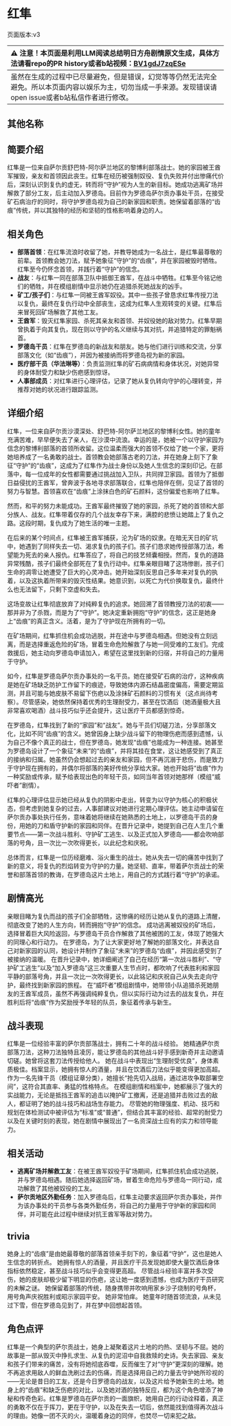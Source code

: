 # 红隼
页面版本:v3
 

| :warning: 注意！本页面是利用LLM阅读总结明日方舟剧情原文生成，具体方法请看repo的PR history或者b站视频：[BV1gdJ7zqESe](https://www.bilibili.com/video/BV1gdJ7zqESe/)         |
|:----------------------------|
| 虽然在生成的过程中已尽量避免，但是错误，幻觉等等仍然无法完全避免。所以本页面内容以娱乐为主，切勿当成一手来源。发现错误请open issue或者b站私信作者进行修改。|



## 其他名称

## 简要介绍
红隼是一位来自萨尔贡舒巴特-阿尔萨兰地区的黎博利部落战士。她的家园被王酋军摧毁，亲友和首领因此丧生。红隼在经历被强制奴役、复仇失败并付出惨痛代价后，深刻认识到复仇的虚无，转而将“守护”视为人生的新目标。她成功逃离矿场并解救了部分工友，后主动加入罗德岛。目前作为罗德岛萨尔贡办事处干员，在接受矿石病治疗的同时，将守护罗德岛视为自己的新家园和职责。她保留着部落的“齿痕”传统，并以其独特的经历和坚韧的性格影响着身边的人。
## 相关角色
-   **部落首领**：在红隼流浪时收留了她，并教导她成为一名战士，是红隼最尊敬的前辈。首领教会她刀法，赋予她象征“守护”的“齿痕”，并在家园被毁时牺牲。红隼至今仍怀念首领，并践行着“守护”的信念。
-   **战友**：与红隼一同在部落卫队中抵御王酋军，在战斗中牺牲。红隼至今铭记他们的牺牲，并在模组剧情中显示她仍在追猎杀死她战友的凶手。
-   **矿工/孩子们**：与红隼一同被王酋军奴役。其中一些孩子曾恳求红隼传授刀法以复仇，最终在复仇行动中全部丧生，这成为红隼人生观转变的关键。红隼后来冒死回矿场解救了其他工友。
-   **王酋军**：毁灭红隼家园、杀死其亲友和首领、并奴役她的敌对势力。红隼早期曾执着于向其复仇，现在则以守护的名义继续与其对抗，并追猎特定的罪魁祸首。
-   **罗德岛干员**：红隼在罗德岛的新战友和朋友。她与他们进行训练和交流，分享部落文化（如“齿痕”），并因为被接纳而将罗德岛视为新的家园。
-   **医疗部干员（华法琳等）**：负责监测红隼的矿石病病情和身体状况，对她异常的身体耐受力和缺少伤疤感到惊讶。
-   **人事部成员**：对红隼进行心理评估，记录了她从复仇转向守护的心理转变，并推荐对她的状况进行跟踪监测。
## 详细介绍
红隼，一位来自萨尔贡沙漠深处、舒巴特-阿尔萨兰地区的黎博利女性。她的童年充满苦难，早早便失去了亲人，在沙漠中流浪。幸运的是，她被一个以守护家园为信念的黎博利部落的首领所收留。这位温柔而强大的首领不仅给了她一个家，更将她培养成了一名勇敢的战士。首领教会她部落古老的刀法，并在她身上刻下了象征“守护”的“齿痕”，这成为了红隼作为战士身份以及她人生信念的深刻印记。在部落中，每一位成年的女性都需要通过挑战加入卫队，共同捍卫家园。首领为了抵御日益侵扰的王酋军，曾奔波于各地寻求部落联合，红隼也陪伴在侧，见证了首领的努力与智慧。首领喜欢在“齿痕”上涂抹白色的矿石颜料，这份偏爱也影响了红隼。

然而，和平的努力未能成功。王酋军最终摧毁了她的家园，杀死了她的首领和大部分族人、战友。红隼带着仅存的几个战友幸存下来，满腔的悲愤让她踏上了复仇之路。这段时期，复仇成为了她生活的唯一主题。

在后来的某个时间点，红隼被王酋军捕获，沦为矿场的奴隶。在暗无天日的矿坑中，她遇到了同样失去一切、渴求复仇的孩子们。孩子们恳求她传授部落刀法，希望能为死去的亲人报仇。红隼答应了，将自己的技艺倾囊相授。然而，复仇的道路异常残酷，孩子们最终全部死在了复仇行动中。红隼亲眼目睹了这场惨剧，孩子们生命的凋零让她遭受了巨大的心灵冲击。她开始深刻反思自己多年来对复仇的执着，以及这执着所带来的毁灭性结果。她意识到，以死亡为代价换取复仇，最终什么也无法留下，只剩下空虚和失去。

这场变故让红隼彻底放弃了对纯粹复仇的追求。她回溯了首领教授刀法的初衷——那并非为了杀戮，而是为了“守护”。她决定重新拥抱“守护”的信念，这正是她身上“齿痕”的真正含义。活着，是为了守护现在所拥有的一切。

在矿场期间，红隼抓住机会成功逃脱，并在途中与罗德岛相遇。但她没有立刻远离，而是选择重返危险的矿场，冒着生命危险解救了与她一同受难的工友们。完成救援后，她主动向罗德岛申请加入，希望在这里找到新的归宿，并将自己的力量用于守护。

如今，红隼是罗德岛萨尔贡办事处的一名干员。她在接受矿石病的治疗，这种疾病是她在矿场缺乏防护工作留下的痕迹，导致她体内源石结晶密度偏高，需要定期监测，并且可能与她皮肤不易留下伤疤以及涂抹矿石颜料的习惯有关（这点尚待考察）。尽管感染，她依然保持着优秀的生理耐受力，甚至在饮酒后（她酒量极大且非常喜欢喝酒）战斗技巧似乎还会提升，这让医疗干员都感到惊奇。

在罗德岛，红隼找到了新的“家园”和“战友”。她与干员们切磋刀法，分享部落文化，比如不同“齿痕”的含义。她曾因身上缺少战斗留下的物理伤疤而感到遗憾，认为自己不像个真正的战士，但在罗德岛，她发现“齿痕”也能成为一种连接。她甚至为罗德岛设计了一个象征“未来”的“齿痕”，并将其挂在食堂，这让她感受到了真正的接纳和归属。她虽然仍会想起过去的亲友和家园，但不再沉溺于悲伤，而是致力于守护现在拥有的，并偶尔将部落的美好传统分享给大家。她也开始将“齿痕”作为一种奖励或传承，赋予给表现出色的年轻干员，如同当年首领对她那样（模组“威吓者”剧情）。

红隼的心理评估显示她已经从复仇的阴影中走出，转变为以守护为核心的积极状态，但考虑到她复杂的过去，人事部建议对她进行定期心理评估。她主动申请留在萨尔贡办事处执行任务，意味着她将继续在她熟悉的土地上，以罗德岛干员的身份，用她的刀和盾守护新的家园和同伴。在晋升记录中，她提到自己在人生几个重要节点——第一次战斗胜利、守护矿工逃生、以及正式加入罗德岛——都会吹响部落的号角，且一次比一次吹得更长，以此纪念和庆祝。

总体而言，红隼是一位历经磨难、浴火重生的战士。她从失去一切的痛苦中找到了新的意义，将复仇的烈焰转变为守护的力量。她坚韧、直率，带着萨尔贡战士的荣誉和部落首领的教诲，在罗德岛这片土地上，用自己的方式践行着“守护”的承诺。
## 剧情高光
亲眼目睹为复仇而战的孩子们全部牺牲，这惨痛的经历让她从复仇的道路上清醒，彻底改变了她的人生方向，转而拥抱“守护”的信念。
成功逃离被奴役的矿场后，选择冒着巨大风险返回，与罗德岛干员合作解救了其他被困的工友，体现了她强大的同理心和行动力。
在罗德岛，为了让大家更好地了解她的部落文化，并表达自己对新家园的认同，她设计并制作了象征“未来”的罗德岛“齿痕”，并因此感受到了被接纳的温暖。
在晋升记录中，她详细阐述了自己在经历“第一次战斗胜利”、“守护矿工逃生”以及“加入罗德岛”这三次重要人生节点时，都吹响了代表胜利和家园平静的部落号角，并且一次比一次吹得更长，以此铭记和庆祝自己从失去走向守护，最终找到新家园的旅程。
在“威吓者”模组剧情中，她带领小队追猎杀死她朋友的王酋军成员，虽然不再强调纯粹复仇，但以实际行动为过去的战友复仇，并在胜利后将“齿痕”作为奖励授予年轻的队员，象征着传承与新生。
## 战斗表现
红隼是一位经验丰富的萨尔贡部落战士，拥有二十年的战斗经验。
她精通萨尔贡部落刀法，这种刀法独特且凌厉，能让罗德岛的其他战斗好手感到新奇并主动邀请切磋。她曾将这套刀法传授给他人。
她在战斗中表现出“生理耐受优良”，身体素质极佳。档案显示，她拥有惊人的酒量，并且在饮酒后刀法似乎能变得更加高超。
作为一名先锋干员（模组证章分类），她擅长“抢先切入战局，通过进攻争取部署空间”，这符合其直率、勇猛的性格特点。
在模组剧情和档案中，她都展示了强大的实战能力，无论是抵挡王酋军的追击以掩护矿工撤离，还是追猎并击败过去的敌人，都证明了她的战斗技巧和战场生存能力。
尽管她的物理强度、机动、技巧和规划在体检测试中被评估为“标准”或“普通”，但结合其丰富的经验、超常的耐受力以及在关键时刻的表现，她在剧情中展现出了一名资深战士应有的实力和领导能力。
## 相关活动
-   **逃离矿场并解救工友**：在被王酋军奴役于矿场期间，红隼抓住机会成功逃脱，并与罗德岛相遇。随后她选择返回矿场，冒着生命危险与罗德岛一同行动，成功解救了其他被奴役的工友。
-   **萨尔贡地区外勤任务**：加入罗德岛后，红隼主动要求返回萨尔贡办事处，并作为该办事处的干员参与各类外勤任务，将自己的力量用于守护新的家园和同伴，并可能在此过程中继续对抗王酋军等敌对势力。
## trivia
她身上的“齿痕”是由她最尊敬的部落首领亲手刻下的，象征着“守护”，这也是她人生信念的转折点。
她拥有惊人的酒量，并且医疗干员发现她即使大量饮酒后身体指标依然稳定，甚至战斗技巧似乎会变得更高超。
尽管战斗经验丰富并多次受伤，她的皮肤却极少留下明显的伤疤，这让她一度感到遗憾，也成为医疗干员研究的未解之谜。
她保留着部落的传统，随身携带并吹响用家乡沙子烧制的号角杯，用号角声庆祝胜利或昭示家园平安。
她非常怕痒。
她童年时随首领流浪，从未见过下雪，但在罗德岛见到了，并在梦中回想起首领。
## 角色点评
红隼是一个典型的萨尔贡战士，她身上凝聚着这片土地的灼热、坚韧与不屈。她的故事是一部从毁灭中挣扎求生、从复仇的泥沼中自我救赎的史诗。失去家园、亲友和孩子们带来的痛苦，没有将她彻底吞噬，反而催生了对“守护”更深刻的理解。她不再追求用敌人的鲜血洗刷过去的伤痛，而是选择用自己的力量去守护她所珍视的——无论是昔日的工友，还是今日罗德岛的战友，以及这片给予她新生的土地。她身上的“齿痕”和缺乏伤疤的对比，以及她对酒的独特反应，都为这个角色增添了神秘和传奇色彩。红隼是罗德岛在萨尔贡的一面旗帜，她用自己的行动诠释着，真正的勇敢不仅在于挥刀，更在于守护，以及在失去一切后，依然能找到值得再次战斗的理由。她像一团不灭的火，温暖着身边的同伴，也焚尽一切来犯之敌。